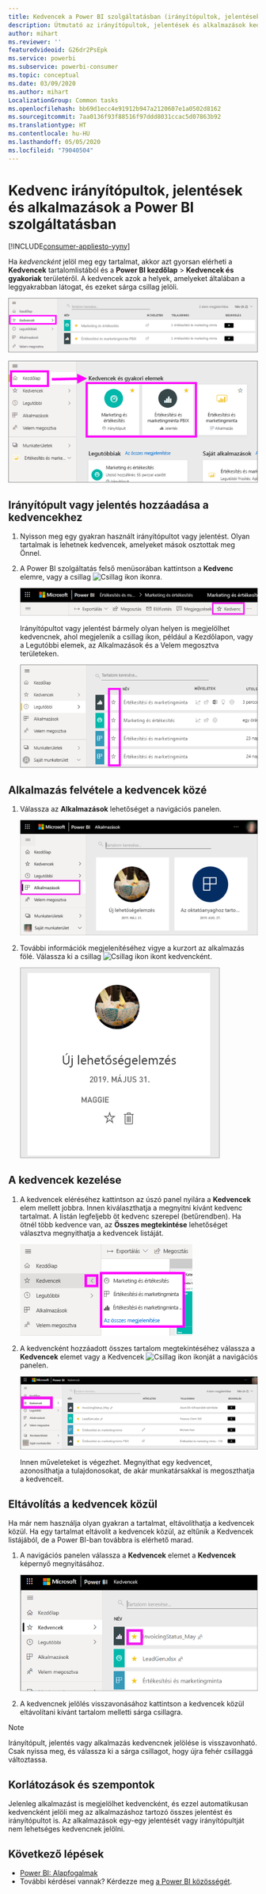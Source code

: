 ```yaml
---
title: Kedvencek a Power BI szolgáltatásban (irányítópultok, jelentések és alkalmazások)
description: Útmutató az irányítópultok, jelentések és alkalmazások kedvencekhez történő hozzáadásához a Power BI szolgáltatásban – dokumentáció
author: mihart
ms.reviewer: ''
featuredvideoid: G26dr2PsEpk
ms.service: powerbi
ms.subservice: powerbi-consumer
ms.topic: conceptual
ms.date: 03/09/2020
ms.author: mihart
LocalizationGroup: Common tasks
ms.openlocfilehash: bb69d1ecc4e91912b947a2120607e1a0502d8162
ms.sourcegitcommit: 7aa0136f93f88516f97ddd8031ccac5d07863b92
ms.translationtype: HT
ms.contentlocale: hu-HU
ms.lasthandoff: 05/05/2020
ms.locfileid: "79040504"
---
```

# <a name="favorite-dashboards-reports-and-apps-in-the-power-bi-service"></a>Kedvenc irányítópultok, jelentések és alkalmazások a Power BI szolgáltatásban

[!INCLUDE[consumer-appliesto-yyny](../includes/consumer-appliesto-yyny.md)]

Ha *kedvencként* jelöl meg egy tartalmat, akkor azt gyorsan elérheti a **Kedvencek** tartalomlistából és a **Power BI kezdőlap** > **Kedvencek és gyakoriak** területéről. A kedvencek azok a helyek, amelyeket általában a leggyakrabban látogat, és ezeket sárga csillag jelöli.

   ![Kedvencek ikon](./media/end-user-favorite/power-bi-favorite-nav.png)

   ![Kedvencek és gyakori elemek ikon](./media/end-user-favorite/power-bi-home.png)

## <a name="add-a-dashboard-or-report-as-a-favorite"></a>Irányítópult vagy jelentés hozzáadása a kedvencekhez

1. Nyisson meg egy gyakran használt irányítópultot vagy jelentést. Olyan tartalmak is lehetnek kedvencek, amelyeket mások osztottak meg Önnel.

2. A Power BI szolgáltatás felső menüsorában kattintson a **Kedvenc** elemre, vagy a csillag ![Csillag ikon](./media/end-user-favorite/power-bi-favorite-icon.png) ikonra.
   
   ![Kedvenc ikon](./media/end-user-favorite/power-bi-favorite.png)
   
   Irányítópultot vagy jelentést bármely olyan helyen is megjelölhet kedvencnek, ahol megjelenik a csillag ikon, például a Kezdőlapon, vagy a Legutóbbi elemek, az Alkalmazások és a Velem megosztva területeken. 
   
   ![Irányítópult lap sárga csillaggal](./media/end-user-favorite/power-bi-recent.png)

## <a name="add-an-app-as-a-favorite"></a>Alkalmazás felvétele a kedvencek közé

1. Válassza az **Alkalmazások** lehetőséget a navigációs panelen.

   ![Irányítópult](./media/end-user-favorite/power-bi-app.png)

2. További információk megjelenítéséhez vigye a kurzort az alkalmazás fölé. Válassza ki a csillag ![Csillag ikon](./media/end-user-favorite/power-bi-favorite-icon.png) ikont kedvencként.
   
   ![Vigye az egérmutatót az alkalmazás fölé](./media/end-user-favorite/power-bi-hover-app.png)

## <a name="work-with-favorites"></a>A kedvencek kezelése
1. A kedvencek eléréséhez kattintson az úszó panel nyilára a **Kedvencek** elem mellett jobbra. Innen kiválaszthatja a megnyitni kívánt kedvenc tartalmat. A listán legfeljebb öt kedvenc szerepel (betűrendben). Ha ötnél több kedvence van, az **Összes megtekintése** lehetőséget választva megnyithatja a kedvencek listáját. 
   
   ![Kedvencek úszó menü](./media/end-user-favorite/power-bi-favorite-flyout.png)
2. A kedvencként hozzáadott összes tartalom megtekintéséhez válassza a **Kedvencek** elemet vagy a Kedvencek ![Csillag ikon](./media/end-user-favorite/power-bi-favorites-icon.png) ikonját a navigációs panelen. 
   
    ![Kedvencek ablak](./media/end-user-favorite/power-bi-fav-screen.png)
   
   Innen műveleteket is végezhet. Megnyithat egy kedvencet, azonosíthatja a tulajdonosokat, de akár munkatársakkal is megoszthatja a kedvenceit.

## <a name="unfavorite-content"></a>Eltávolítás a kedvencek közül
Ha már nem használja olyan gyakran a tartalmat, eltávolíthatja a kedvencek közül. Ha egy tartalmat eltávolít a kedvencek közül, az eltűnik a Kedvencek listájából, de a Power BI-ban továbbra is elérhető marad.

1. A navigációs panelen válassza a **Kedvencek** elemet a **Kedvencek** képernyő megnyitásához.
   
   ![Kedvencek képernyő](./media/end-user-favorite/power-bi-un-favorite.png)
2. A kedvencnek jelölés visszavonásához kattintson a kedvencek közül eltávolítani kívánt tartalom melletti sárga csillagra.

> [!NOTE]
> Irányítópult, jelentés vagy alkalmazás kedvencnek jelölése is visszavonható. Csak nyissa meg, és válassza ki a sárga csillagot, hogy újra fehér csillaggá változtassa. 
> 
> 
## <a name="limitations-and-considerations"></a>Korlátozások és szempontok
Jelenleg alkalmazást is megjelölhet kedvencként, és ezzel automatikusan kedvencként jelöli meg az alkalmazáshoz tartozó összes jelentést és irányítópultot is. Az alkalmazások egy-egy jelentését vagy irányítópultját nem lehetséges kedvencnek jelölni. 

## <a name="next-steps"></a>Következő lépések
- [Power BI: Alapfogalmak](end-user-basic-concepts.md)
- További kérdései vannak? Kérdezze meg [a Power BI közösségét](https://community.powerbi.com/).

